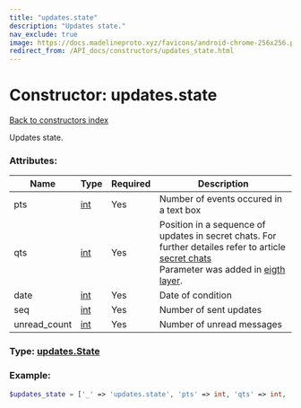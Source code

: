 ```yaml
---
title: "updates.state"
description: "Updates state."
nav_exclude: true
image: https://docs.madelineproto.xyz/favicons/android-chrome-256x256.png
redirect_from: /API_docs/constructors/updates_state.html
---
```

# Constructor: updates.state  
[Back to constructors index](/API_docs/constructors/index.md)



Updates state.

### Attributes:

| Name     |    Type       | Required | Description |
|----------|---------------|----------|-------------|
|pts|[int](/API_docs/types/int.md) | Yes|Number of events occured in a text box|
|qts|[int](/API_docs/types/int.md) | Yes|Position in a sequence of updates in secret chats. For further detailes refer to article [secret chats](https://core.telegram.org/api/end-to-end)<br>Parameter was added in [eigth layer](https://core.telegram.org/api/layers#layer-8).|
|date|[int](/API_docs/types/int.md) | Yes|Date of condition|
|seq|[int](/API_docs/types/int.md) | Yes|Number of sent updates|
|unread\_count|[int](/API_docs/types/int.md) | Yes|Number of unread messages|



### Type: [updates.State](/API_docs/types/updates.State.md)


### Example:

```php
$updates_state = ['_' => 'updates.state', 'pts' => int, 'qts' => int, 'date' => int, 'seq' => int, 'unread_count' => int];
```  
